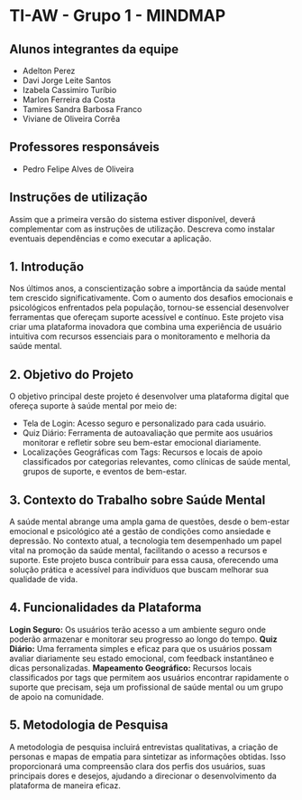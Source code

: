 # TI-AW - Grupo 1 - MINDMAP

## Alunos integrantes da equipe

* Adelton Perez
* Davi Jorge Leite Santos
* Izabela Cassimiro Turíbio
* Marlon Ferreira da Costa
* Tamires Sandra Barbosa Franco
* Viviane de Oliveira Corrêa

## Professores responsáveis

* Pedro Felipe Alves de Oliveira

## Instruções de utilização

Assim que a primeira versão do sistema estiver disponível, deverá complementar com as instruções de utilização. Descreva como instalar eventuais dependências e como executar a aplicação.

## 1. Introdução
Nos últimos anos, a conscientização sobre a importância da saúde mental tem crescido significativamente. Com o aumento dos desafios emocionais e psicológicos enfrentados pela população, tornou-se essencial desenvolver ferramentas que ofereçam suporte acessível e contínuo. Este projeto visa criar uma plataforma inovadora que combina uma experiência de usuário intuitiva com recursos essenciais para o monitoramento e melhoria da saúde mental.

## 2. Objetivo do Projeto
O objetivo principal deste projeto é desenvolver uma plataforma digital que ofereça suporte à saúde mental por meio de:

* Tela de Login: Acesso seguro e personalizado para cada usuário.
* Quiz Diário: Ferramenta de autoavaliação que permite aos usuários monitorar e refletir sobre seu bem-estar emocional diariamente.
* Localizações Geográficas com Tags: Recursos e locais de apoio classificados por categorias relevantes, como clínicas de saúde mental, grupos de suporte, e eventos de bem-estar.

## 3. Contexto do Trabalho sobre Saúde Mental
A saúde mental abrange uma ampla gama de questões, desde o bem-estar emocional e psicológico até a gestão de condições como ansiedade e depressão. No contexto atual, a tecnologia tem desempenhado um papel vital na promoção da saúde mental, facilitando o acesso a recursos e suporte. Este projeto busca contribuir para essa causa, oferecendo uma solução prática e acessível para indivíduos que buscam melhorar sua qualidade de vida.

## 4. Funcionalidades da Plataforma
**Login Seguro:** Os usuários terão acesso a um ambiente seguro onde poderão armazenar e monitorar seu progresso ao longo do tempo.
**Quiz Diário:** Uma ferramenta simples e eficaz para que os usuários possam avaliar diariamente seu estado emocional, com feedback instantâneo e dicas personalizadas.
**Mapeamento Geográfico:** Recursos locais classificados por tags que permitem aos usuários encontrar rapidamente o suporte que precisam, seja um profissional de saúde mental ou um grupo de apoio na comunidade.

## 5. Metodologia de Pesquisa
A metodologia de pesquisa incluirá entrevistas qualitativas, a criação de personas e mapas de empatia para sintetizar as informações obtidas. Isso proporcionará uma compreensão clara dos perfis dos usuários, suas principais dores e desejos, ajudando a direcionar o desenvolvimento da plataforma de maneira eficaz.
